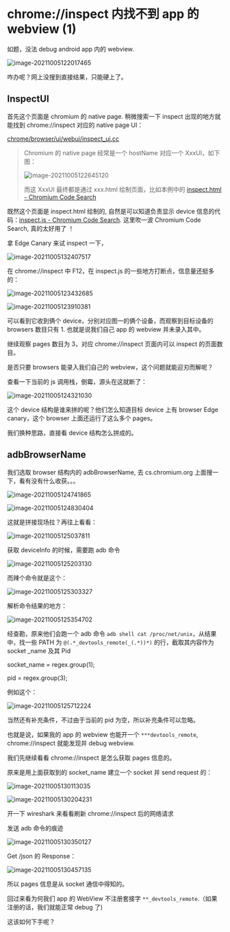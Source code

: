 # chrome://inspect 内找不到 app 的 webview (1)



如题，没法 debug android app 内的 webview.

![image-20211005122017465](res/inspect_webview_not_found.png)

咋办呢？网上没搜到直接结果，只能硬上了。

## InspectUI

首先这个页面是 chromium 的 native page. 稍微搜索一下 inspect 出现的地方就能找到 chrome://inspect 对应的 native page UI：

[chrome/browser/ui/webui/inspect_ui.cc](https://source.chromium.org/chromium/chromium/src/+/main:chrome/browser/ui/webui/inspect_ui.cc)

> Chromium 的 native page 经常是一个 hostName 对应一个 XxxUI，如下图：
>
> ![image-20211005122645120](res/InspectHost2InspectUI.png)
>
> 而这 XxxUI 最终都是通过 xxx.html 绘制页面，比如本例中的 [inspect.html - Chromium Code Search](https://source.chromium.org/chromium/chromium/src/+/main:chrome/browser/resources/inspect/inspect.html?q=inspect.html&ss=chromium%2Fchromium%2Fsrc)

既然这个页面是 inspect.html 绘制的, 自然是可以知道负责显示 device 信息的代码：[inspect.js - Chromium Code Search](https://source.chromium.org/chromium/chromium/src/+/main:chrome/browser/resources/inspect/inspect.js). 这里吹一波 Chromium Code Search, 真的太好用了 ！

拿 Edge Canary 来试 inspect 一下，

![image-20211005132407517](res/inspect_edge_cannary.png)

在 chrome://inspect 中 F12，在 inspect.js 的一些地方打断点，信息量还挺多的：

![image-20211005123432685](res/js-populateRemoteTargets.png)

![image-20211005123910381](res/js-populateRemoteTargets-stack.png)

可以看到它收到俩个 device，分别对应图一的俩个设备，而观察到目标设备的 browsers 数目只有 1. 也就是说我们自己 app 的 webview 并未录入其中。

继续观察 pages 数目为 3，对应 chrome://inspect 页面内可以 inspect 的页面数目。

是否只要 browsers 能录入我们自己的 webview，这个问题就能迎刃而解呢？

查看一下当前的 js 调用栈，倒霉，源头在这就断了：

![image-20211005124321030](res/js-populateRemoteTargets-source.png)

这个 device 结构是谁来拼的呢？他们怎么知道目标 device 上有 browser Edge canary，这个 browser 上面还运行了这么多个 pages。

我们换种思路，直接看 device 结构怎么拼成的。



## adbBrowserName

我们选取 browser 结构内的 adbBrowserName, 去 cs.chromium.org 上面搜一下，看有没有什么收获。。。

![image-20211005124741865](res/adbBrowserName.png)

![image-20211005124830404](res/brossers-and-adbBrosserName.png)

这就是拼接现场拉？再往上看看：

![image-20211005125037811](res/QueryDeviceInfo.png)

获取 deviceInfo 的时候，需要跑 adb 命令

![image-20211005125203130](res/adb_device_provider_query.png)

而辣个命令就是这个：

![image-20211005125303327](res/device_info_adb_command.png)

解析命令结果的地方：

![image-20211005125354702](res/android_device_info_query.png)

经查勘，原来他们会跑一个 adb 命令 `adb shell cat /proc/net/unix`，从结果中，找一些 PATH 为 `@(.*_devtools_remote(_(.*))*)` 的行，截取其内容作为 socket _name 及其 Pid 

socket_name = regex.group(1);

pid = regex.group(3);

例如这个：

![image-20211005125712224](res/chrome_devtools_remote.png)

当然还有补充条件，不过由于当前的 pid 为空，所以补充条件可以忽略。

也就是说，如果我的 app 的 webview 也能开一个  `***devtools_remote`, chrome://inspect 就能发现并 debug webview.

我们先继续看看 chrome://inspect 是怎么获取 pages 信息的。

原来是用上面获取到的 socket_name 建立一个 socket 并 send request 的：

![image-20211005130113035](res/DeviceSendJsonRequest.png)

![image-20211005130204231](res/OpenSocketAndSendRequest.png)

开一下 wireshark 来看看刷新 chrome://inspect 后的网络请求

发送 adb 命令的痕迹

![image-20211005130350127](res/wireshark-adb-commands.png)

Get /json 的 Response：

![image-20211005130457135](res/inspect_get_json.png)

所以 pages 信息是从 socket 通信中得知的。

回过来看为何我们 app 的 WebView 不注册套接字 `**_devtools_remote`.（如果注册的话，我们就能正常 debug 了)

这该如何下手呢？

